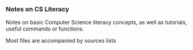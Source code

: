 ### Notes on CS Literacy
Notes on basic Computer Science literacy concepts, as well as tutorials, useful commands or functions.

Most files are accompanied by sources lists

